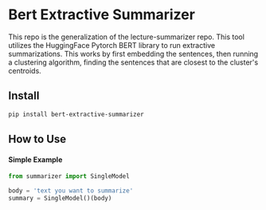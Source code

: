 # Bert Extractive Summarizer

This repo is the generalization of the lecture-summarizer repo. This tool utilizes the HuggingFace Pytorch BERT library 
to run extractive summarizations. This works by first embedding the sentences, then running a clustering algorithm, finding 
the sentences that are closest to the cluster's centroids.

## Install
```bash
pip install bert-extractive-summarizer
```

## How to Use

#### Simple Example
```python
from summarizer import SingleModel

body = 'text you want to summarize'
summary = SingleModel()(body)
```

